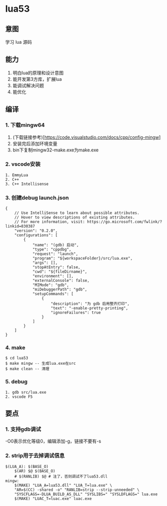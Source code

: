 # lua53
## 意图
学习 lua 源码
## 能力
1. 明白lua的原理和设计意图
2. 能开发第3方库，扩展lua
3. 能调试解决问题
4. 能优化
## 编译
### 1. 下载mingw64
1. (下载链接参考)[https://code.visualstudio.com/docs/cpp/config-mingw]
2. 安装完后添加环境变量
3. bin下复制mingw32-make.exe为make.exe
### 2. vscode安装
```
1. EmmyLua
2. C++
3. C++ Intellisense
```
### 3. 创建debug launch.json
```
{
    // Use IntelliSense to learn about possible attributes.
    // Hover to view descriptions of existing attributes.
    // For more information, visit: https://go.microsoft.com/fwlink/?linkid=830387
    "version": "0.2.0",
    "configurations": [
        {
            "name": "(gdb) 启动",
            "type": "cppdbg",
            "request": "launch",
            "program": "${workspaceFolder}/src/lua.exe",
            "args": [],
            "stopAtEntry": false,
            "cwd": "${fileDirname}",
            "environment": [],
            "externalConsole": false,
            "MIMode": "gdb",
            "miDebuggerPath": "gdb",
            "setupCommands": [
                {
                    "description": "为 gdb 启用整齐打印",
                    "text": "-enable-pretty-printing",
                    "ignoreFailures": true
                }
            ]
        }
    ]
}
```
### 4. make
```
$ cd lua53
$ make mingw -- 生成lua.exe在src
$ make clean -- 清理
```
### 5. debug
```
1. gdb src/lua.exe
2. vscode F5
```

## 要点
### 1. 支持gdb调试
-O0表示优化等级0，编辑添加-g，链接不要有-s
### 2. strip用于去掉调试信息
```
$(LUA_A): $(BASE_O)
	$(AR) $@ $(BASE_O)
	# $(RANLIB) $@ # 注了，否则调试不了lua53.dll
mingw:
	$(MAKE) "LUA_A=lua53.dll" "LUA_T=lua.exe" \
	"AR=$(CC) -shared -o" "RANLIB=strip --strip-unneeded" \
	"SYSCFLAGS=-DLUA_BUILD_AS_DLL" "SYSLIBS=" "SYSLDFLAGS=" lua.exe
	$(MAKE) "LUAC_T=luac.exe" luac.exe
```
